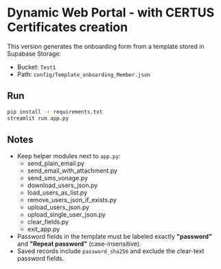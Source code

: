 # Dynamic Web Portal - with CERTUS Certificates creation

This version generates the onboarding form from a template stored in Supabase Storage:

- Bucket: `Test1`
- Path: `config/Template_onboarding_Member.json`

## Run

```bash
pip install -r requirements.txt
streamlit run app.py
```

## Notes

- Keep helper modules next to `app.py`:
  - send_plain_email.py
  - send_email_with_attachment.py
  - send_sms_vonage.py
  - download_users_json.py
  - load_users_as_list.py
  - remove_users_json_if_exists.py
  - upload_users_json.py
  - upload_single_user_json.py
  - clear_fields.py
  - exit_app.py
- Password fields in the template must be labeled exactly **"password"** and **"Repeat password"** (case-insensitive).
- Saved records include `password_sha256` and exclude the clear-text password fields.
